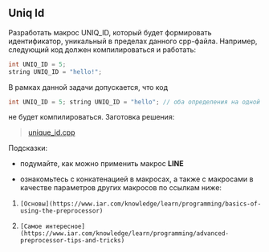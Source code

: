 ## Uniq Id

Разработать макрос UNIQ_ID, который будет формировать идентификатор, уникальный в пределах данного cpp-файла.
Например, следующий код должен компилироваться и работать:

```c++
int UNIQ_ID = 5;
string UNIQ_ID = "hello!";
```

В рамках данной задачи допускается, что код

```c++
int UNIQ_ID = 5; string UNIQ_ID = "hello"; // оба определения на одной строке
```

не будет компилироваться. Заготовка решения:

> [unique_id.cpp](https://d3c33hcgiwev3.cloudfront.net/bLqqyWNWEeiEZRKxXgWFpg_6d0dd340635611e8b15785f60e62d699_uniq_id.cpp?Expires=1629849600&Signature=YSb9cJXuOVyVDejhBub4ryFUXEp5cP9HjclqnQo0WM9nAvsBx8jxFrKoiV-wDeKP9j-idsFQkbabCRwNGNMQWmUaWuPK3qCEw5sI9mzfgfaGJfxs8P5SUIkmCSZak6ZOhqA40Fvn7JSb4iIXjJLkFTdwaXMK1rDyDy1q4sdpXkg_&Key-Pair-Id=APKAJLTNE6QMUY6HBC5A)

Подсказки:

-    подумайте, как можно применить макрос __LINE__

-    ознакомьтесь с конкатенацией в макросах, а также с макросами в качестве параметров других макросов по ссылкам ниже:

1.     [Основы](https://www.iar.com/knowledge/learn/programming/basics-of-using-the-preprocessor)

2.     [Самое интересное](https://www.iar.com/knowledge/learn/programming/advanced-preprocessor-tips-and-tricks)
